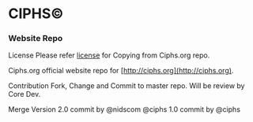 # CIPHS©
### Website Repo

License
Please refer [license]() for Copying from Ciphs.org repo.

Ciphs.org official website repo for [http://ciphs.org](http://ciphs.org).

Contribution
Fork, Change and Commit to master repo. Will be review by Core Dev.

Merge Version
2.0 commit by @nidscom @ciphs
1.0 commit by @ciphs
